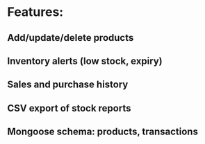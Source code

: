 # Features:
## Add/update/delete products
## Inventory alerts (low stock, expiry)
## Sales and purchase history
## CSV export of stock reports
## Mongoose schema: products, transactions